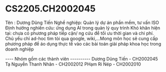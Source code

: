 # CS2205.CH2002045
Tên : Dương Dũng Tiến
Nghề nghiệp: Quản lý dự án phần mềm, tư vấn ISO
Định hướng nghiên cứu: ứng dụng AI trong quản lý quy trình
Khó khăn hiện tại: chưa có phương pháp tiếp cận/ ng cứu để tối ưu thời gian và chi phí. Chủ yếu chỉ ad-hoc tìm tòi qua google, wiki,...Mong môn học sẽ cung cấp phương pháp để áo dụng thực tế vào các bài toán giải pháp khoa học trong doanh nghiệp

---- Nhóm gồm các thành viên ----------
Dương Dũng Tiến - CH2002045
Tạ Nguyễn Thanh Nhân - CH2002012
PHạm Ri Nép - CH2002010
